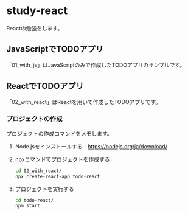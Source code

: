 # study-react

Reactの勉強をします。

## JavaScriptでTODOアプリ

「01_with_js」はJavaScriptのみで作成したTODOアプリのサンプルです。

## ReactでTODOアプリ

「02_with_react」はReactを用いて作成したTODOアプリです。

### プロジェクトの作成

プロジェクトの作成コマンドをメモします。

1. Node.jsをインストールする：<https://nodejs.org/ja/download/>

1. npxコマンドでプロジェクトを作成する

    ~~~bash
    cd 02_with_react/
    npx create-react-app todo-react
    ~~~

1. プロジェクトを実行する

    ~~~bash
    cd todo-react/
    npm start
    ~~~

